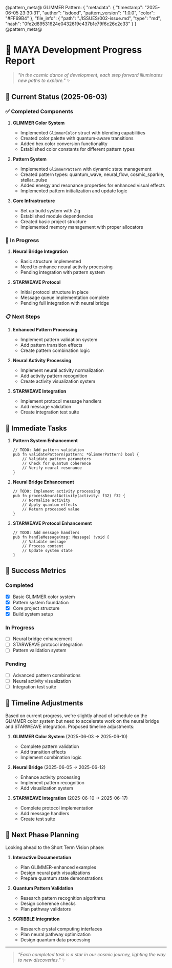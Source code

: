 @pattern_meta@
GLIMMER Pattern:
{
  "metadata": {
    "timestamp": "2025-06-05 23:30:31",
    "author": "isdood",
    "pattern_version": "1.0.0",
    "color": "#FF69B4"
  },
  "file_info": {
    "path": "./ISSUES/002-issue.md",
    "type": "md",
    "hash": "0fe2d89531624e0432619c437b1e79f6c26c2c33"
  }
}
@pattern_meta@

# 🌟 MAYA Development Progress Report

> *"In the cosmic dance of development, each step forward illuminates new paths to explore."* ✨

## 🎯 Current Status (2025-06-03)

### ✅ Completed Components

1. **GLIMMER Color System**
   - Implemented `GlimmerColor` struct with blending capabilities
   - Created color palette with quantum-aware transitions
   - Added hex color conversion functionality
   - Established color constants for different pattern types

2. **Pattern System**
   - Implemented `GlimmerPattern` with dynamic state management
   - Created pattern types: quantum_wave, neural_flow, cosmic_sparkle, stellar_pulse
   - Added energy and resonance properties for enhanced visual effects
   - Implemented pattern initialization and update logic

3. **Core Infrastructure**
   - Set up build system with Zig
   - Established module dependencies
   - Created basic project structure
   - Implemented memory management with proper allocators

### 🚧 In Progress

1. **Neural Bridge Integration**
   - Basic structure implemented
   - Need to enhance neural activity processing
   - Pending integration with pattern system

2. **STARWEAVE Protocol**
   - Initial protocol structure in place
   - Message queue implementation complete
   - Pending full integration with neural bridge

### 📋 Next Steps

1. **Enhanced Pattern Processing**
   - Implement pattern validation system
   - Add pattern transition effects
   - Create pattern combination logic

2. **Neural Activity Processing**
   - Implement neural activity normalization
   - Add activity pattern recognition
   - Create activity visualization system

3. **STARWEAVE Integration**
   - Implement protocol message handlers
   - Add message validation
   - Create integration test suite

## 🎨 Immediate Tasks

1. **Pattern System Enhancement**
   ```zig
   // TODO: Add pattern validation
   pub fn validatePattern(pattern: *GlimmerPattern) bool {
       // Validate pattern parameters
       // Check for quantum coherence
       // Verify neural resonance
   }
   ```

2. **Neural Bridge Enhancement**
   ```zig
   // TODO: Implement activity processing
   pub fn processNeuralActivity(activity: f32) f32 {
       // Normalize activity
       // Apply quantum effects
       // Return processed value
   }
   ```

3. **STARWEAVE Protocol Enhancement**
   ```zig
   // TODO: Add message handlers
   pub fn handleMessage(msg: Message) !void {
       // Validate message
       // Process content
       // Update system state
   }
   ```

## 🌟 Success Metrics

### Completed
- [x] Basic GLIMMER color system
- [x] Pattern system foundation
- [x] Core project structure
- [x] Build system setup

### In Progress
- [ ] Neural bridge enhancement
- [ ] STARWEAVE protocol integration
- [ ] Pattern validation system

### Pending
- [ ] Advanced pattern combinations
- [ ] Neural activity visualization
- [ ] Integration test suite

## 🎯 Timeline Adjustments

Based on current progress, we're slightly ahead of schedule on the GLIMMER color system but need to accelerate work on the neural bridge and STARWEAVE integration. Proposed timeline adjustments:

1. **GLIMMER Color System** (2025-06-03 → 2025-06-10)
   - Complete pattern validation
   - Add transition effects
   - Implement combination logic

2. **Neural Bridge** (2025-06-05 → 2025-06-12)
   - Enhance activity processing
   - Implement pattern recognition
   - Add visualization system

3. **STARWEAVE Integration** (2025-06-10 → 2025-06-17)
   - Complete protocol implementation
   - Add message handlers
   - Create test suite

## 🌈 Next Phase Planning

Looking ahead to the Short Term Vision phase:

1. **Interactive Documentation**
   - Plan GLIMMER-enhanced examples
   - Design neural path visualizations
   - Prepare quantum state demonstrations

2. **Quantum Pattern Validation**
   - Research pattern recognition algorithms
   - Design coherence checks
   - Plan pathway validators

3. **SCRIBBLE Integration**
   - Research crystal computing interfaces
   - Plan neural pathway optimization
   - Design quantum data processing

---

> *"Each completed task is a star in our cosmic journey, lighting the way to new discoveries."* ✨ 